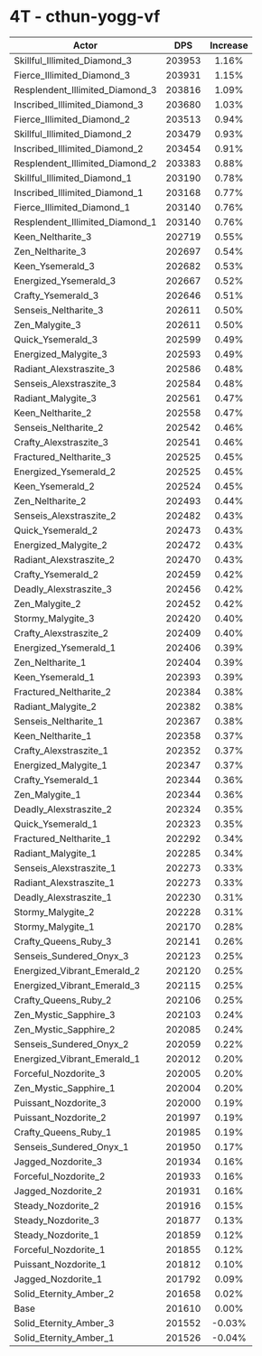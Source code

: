 # 4T - cthun-yogg-vf
| Actor | DPS | Increase |
|---|:---:|:---:|
|Skillful_Illimited_Diamond_3|203953|1.16%|
|Fierce_Illimited_Diamond_3|203931|1.15%|
|Resplendent_Illimited_Diamond_3|203816|1.09%|
|Inscribed_Illimited_Diamond_3|203680|1.03%|
|Fierce_Illimited_Diamond_2|203513|0.94%|
|Skillful_Illimited_Diamond_2|203479|0.93%|
|Inscribed_Illimited_Diamond_2|203454|0.91%|
|Resplendent_Illimited_Diamond_2|203383|0.88%|
|Skillful_Illimited_Diamond_1|203190|0.78%|
|Inscribed_Illimited_Diamond_1|203168|0.77%|
|Fierce_Illimited_Diamond_1|203140|0.76%|
|Resplendent_Illimited_Diamond_1|203140|0.76%|
|Keen_Neltharite_3|202719|0.55%|
|Zen_Neltharite_3|202697|0.54%|
|Keen_Ysemerald_3|202682|0.53%|
|Energized_Ysemerald_3|202667|0.52%|
|Crafty_Ysemerald_3|202646|0.51%|
|Senseis_Neltharite_3|202611|0.50%|
|Zen_Malygite_3|202611|0.50%|
|Quick_Ysemerald_3|202599|0.49%|
|Energized_Malygite_3|202593|0.49%|
|Radiant_Alexstraszite_3|202586|0.48%|
|Senseis_Alexstraszite_3|202584|0.48%|
|Radiant_Malygite_3|202561|0.47%|
|Keen_Neltharite_2|202558|0.47%|
|Senseis_Neltharite_2|202542|0.46%|
|Crafty_Alexstraszite_3|202541|0.46%|
|Fractured_Neltharite_3|202525|0.45%|
|Energized_Ysemerald_2|202525|0.45%|
|Keen_Ysemerald_2|202524|0.45%|
|Zen_Neltharite_2|202493|0.44%|
|Senseis_Alexstraszite_2|202482|0.43%|
|Quick_Ysemerald_2|202473|0.43%|
|Energized_Malygite_2|202472|0.43%|
|Radiant_Alexstraszite_2|202470|0.43%|
|Crafty_Ysemerald_2|202459|0.42%|
|Deadly_Alexstraszite_3|202456|0.42%|
|Zen_Malygite_2|202452|0.42%|
|Stormy_Malygite_3|202420|0.40%|
|Crafty_Alexstraszite_2|202409|0.40%|
|Energized_Ysemerald_1|202406|0.39%|
|Zen_Neltharite_1|202404|0.39%|
|Keen_Ysemerald_1|202393|0.39%|
|Fractured_Neltharite_2|202384|0.38%|
|Radiant_Malygite_2|202382|0.38%|
|Senseis_Neltharite_1|202367|0.38%|
|Keen_Neltharite_1|202358|0.37%|
|Crafty_Alexstraszite_1|202352|0.37%|
|Energized_Malygite_1|202347|0.37%|
|Crafty_Ysemerald_1|202344|0.36%|
|Zen_Malygite_1|202344|0.36%|
|Deadly_Alexstraszite_2|202324|0.35%|
|Quick_Ysemerald_1|202323|0.35%|
|Fractured_Neltharite_1|202292|0.34%|
|Radiant_Malygite_1|202285|0.34%|
|Senseis_Alexstraszite_1|202273|0.33%|
|Radiant_Alexstraszite_1|202273|0.33%|
|Deadly_Alexstraszite_1|202230|0.31%|
|Stormy_Malygite_2|202228|0.31%|
|Stormy_Malygite_1|202170|0.28%|
|Crafty_Queens_Ruby_3|202141|0.26%|
|Senseis_Sundered_Onyx_3|202123|0.25%|
|Energized_Vibrant_Emerald_2|202120|0.25%|
|Energized_Vibrant_Emerald_3|202115|0.25%|
|Crafty_Queens_Ruby_2|202106|0.25%|
|Zen_Mystic_Sapphire_3|202103|0.24%|
|Zen_Mystic_Sapphire_2|202085|0.24%|
|Senseis_Sundered_Onyx_2|202059|0.22%|
|Energized_Vibrant_Emerald_1|202012|0.20%|
|Forceful_Nozdorite_3|202005|0.20%|
|Zen_Mystic_Sapphire_1|202004|0.20%|
|Puissant_Nozdorite_3|202000|0.19%|
|Puissant_Nozdorite_2|201997|0.19%|
|Crafty_Queens_Ruby_1|201985|0.19%|
|Senseis_Sundered_Onyx_1|201950|0.17%|
|Jagged_Nozdorite_3|201934|0.16%|
|Forceful_Nozdorite_2|201933|0.16%|
|Jagged_Nozdorite_2|201931|0.16%|
|Steady_Nozdorite_2|201916|0.15%|
|Steady_Nozdorite_3|201877|0.13%|
|Steady_Nozdorite_1|201859|0.12%|
|Forceful_Nozdorite_1|201855|0.12%|
|Puissant_Nozdorite_1|201812|0.10%|
|Jagged_Nozdorite_1|201792|0.09%|
|Solid_Eternity_Amber_2|201658|0.02%|
|Base|201610|0.00%|
|Solid_Eternity_Amber_3|201552|-0.03%|
|Solid_Eternity_Amber_1|201526|-0.04%|
